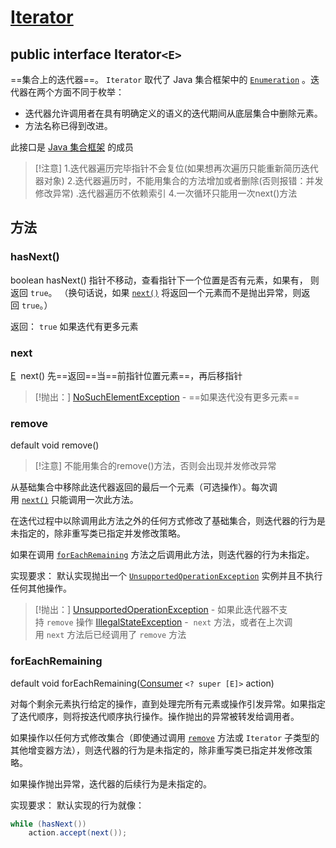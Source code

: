 # [Iterator](https://doc.qzxdp.cn/jdk/17/zh/api/java.base/java/util/Iterator.html)

## public interface Iterator`<E>`

==集合上的迭代器==。 `Iterator` 取代了 Java 集合框架中的 [`Enumeration`](https://doc.qzxdp.cn/jdk/17/zh/api/java.base/java/util/Enumeration.html "interface in java.util") 。迭代器在两个方面不同于枚举：
- 迭代器允许调用者在具有明确定义的语义的迭代期间从底层集合中删除元素。
- 方法名称已得到改进。

此接口是 [Java 集合框架](https://doc.qzxdp.cn/jdk/17/zh/api/java.base/java/util/package-summary.html#CollectionsFramework) 的成员

>[!注意]
>1.迭代器遍历完毕指针不会复位(如果想再次遍历只能重新简历迭代器对象)
>2.迭代器遍历时，不能用集合的方法增加或者删除(否则报错：并发修改异常)
>.迭代器遍历不依赖索引
>4.一次循环只能用一次next()方法

## 方法
### hasNext()
boolean hasNext()
指针不移动，查看指针下一个位置是否有元素，如果有， 则返回 `true`。 （换句话说，如果 [`next()`](https://doc.qzxdp.cn/jdk/17/zh/api/java.base/java/util/Iterator.html#next()) 将返回一个元素而不是抛出异常，则返回 `true`。）

返回：
`true` 如果迭代有更多元素
### next
[E](https://doc.qzxdp.cn/jdk/17/zh/api/java.base/java/util/Iterator.html "type parameter in Iterator")  next()
先==返回==当==前指针位置元素==，再后移指针

>[!抛出：]
[NoSuchElementException](https://doc.qzxdp.cn/jdk/17/zh/api/java.base/java/util/NoSuchElementException.html "class in java.util") - ==如果迭代没有更多元素==
### remove
default void remove()
>[!注意]
>不能用集合的remove()方法，否则会出现并发修改异常

从基础集合中移除此迭代器返回的最后一个元素（可选操作）。每次调用 [`next()`](https://doc.qzxdp.cn/jdk/17/zh/api/java.base/java/util/Iterator.html#next()) 只能调用一次此方法。

在迭代过程中以除调用此方法之外的任何方式修改了基础集合，则迭代器的行为是未指定的，除非重写类已指定并发修改策略。

如果在调用 [`forEachRemaining`](https://doc.qzxdp.cn/jdk/17/zh/api/java.base/java/util/Iterator.html#forEachRemaining(java.util.function.Consumer)) 方法之后调用此方法，则迭代器的行为未指定。

实现要求：
默认实现抛出一个 [`UnsupportedOperationException`](https://doc.qzxdp.cn/jdk/17/zh/api/java.base/java/lang/UnsupportedOperationException.html "class in java.lang") 实例并且不执行任何其他操作。

>[!抛出：]
[UnsupportedOperationException](https://doc.qzxdp.cn/jdk/17/zh/api/java.base/java/lang/UnsupportedOperationException.html "class in java.lang") - 如果此迭代器不支持 `remove` 操作
[IllegalStateException](https://doc.qzxdp.cn/jdk/17/zh/api/java.base/java/lang/IllegalStateException.html "class in java.lang") -   `next` 方法，或者在上次调用 `next` 方法后已经调用了 `remove` 方法
### forEachRemaining
default void forEachRemaining([Consumer](https://doc.qzxdp.cn/jdk/17/zh/api/java.base/java/util/function/Consumer.html "interface in java.util.function") `<? super [E]>` action)

对每个剩余元素执行给定的操作，直到处理完所有元素或操作引发异常。如果指定了迭代顺序，则将按迭代顺序执行操作。操作抛出的异常被转发给调用者。

如果操作以任何方式修改集合（即使通过调用 [`remove`](https://doc.qzxdp.cn/jdk/17/zh/api/java.base/java/util/Iterator.html#remove()) 方法或 `Iterator` 子类型的其他增变器方法），则迭代器的行为是未指定的，除非重写类已指定并发修改策略。

如果操作抛出异常，迭代器的后续行为是未指定的。

实现要求：
默认实现的行为就像：
```java
while (hasNext())
    action.accept(next());
```